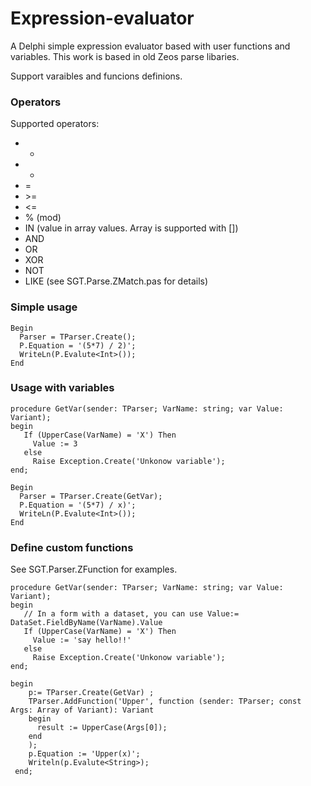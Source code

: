 # Expression-evaluator
A Delphi simple expression evaluator based with user functions and variables. This work is based in old Zeos parse libaries. 

Support varaibles and funcions definions.

### Operators

Supported operators:

* + 
* -
* =
* \>=
* <=
* % (mod)
* IN (value in array values. Array is supported with [])
* AND
* OR
* XOR
* NOT 
* LIKE (see SGT.Parse.ZMatch.pas for details)

### Simple usage
```
Begin
  Parser = TParser.Create();
  P.Equation = '(5*7) / 2)';
  WriteLn(P.Evalute<Int>());
End
```
### Usage with variables 
```
procedure GetVar(sender: TParser; VarName: string; var Value: Variant);
begin
   If (UpperCase(VarName) = 'X') Then
     Value := 3
   else
     Raise Exception.Create('Unkonow variable');
end;

Begin
  Parser = TParser.Create(GetVar);
  P.Equation = '(5*7) / x)';
  WriteLn(P.Evalute<Int>());
End
```
### Define custom functions

See SGT.Parser.ZFunction for examples.
```
procedure GetVar(sender: TParser; VarName: string; var Value: Variant);
begin
   // In a form with a dataset, you can use Value:= DataSet.FieldByName(VarName).Value
   If (UpperCase(VarName) = 'X') Then
     Value := 'say hello!!'
   else
     Raise Exception.Create('Unkonow variable');
end;

begin
    p:= TParser.Create(GetVar) ;
    TParser.AddFunction('Upper', function (sender: TParser; const Args: Array of Variant): Variant
    begin
      result := UpperCase(Args[0]);
    end
    );
    p.Equation := 'Upper(x)';
    Writeln(p.Evalute<String>);
 end;  
```
